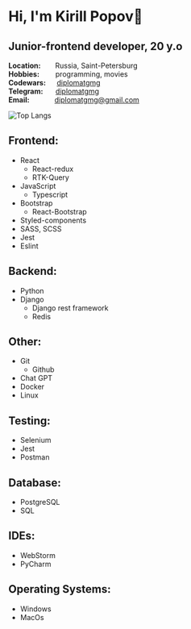 # Hi, I'm Kirill Popov👋

## Junior-frontend developer, 20 y.o

**Location:** &ensp;&ensp;&ensp; Russia, Saint-Petersburg  
**Hobbies:** &ensp;&ensp;&ensp;&ensp;programming, movies  
**Codewars:** &ensp; &ensp;[diplomatgmg](https://www.codewars.com/users/diplomatgmg)  
**Telegram:** &ensp;&ensp;&ensp;[diplomatgmg](https://t.me/diplomatgmg)  
**Email:** &ensp;&ensp;&ensp;&ensp;&ensp;&ensp; diplomatgmg@gmail.com

![Top Langs](https://github-readme-stats.vercel.app/api/top-langs/?username=diplomatgmg&layout=compact)

## Frontend:
- React
  - React-redux
  - RTK-Query
- JavaScript
  - Typescript
- Bootstrap
  - React-Bootstrap
- Styled-components
- SASS, SCSS
- Jest
- Eslint

## Backend:
- Python
- Django
  - Django rest framework
  - Redis

## Other:
- Git
  - Github
- Chat GPT
- Docker
- Linux

## Testing:
- Selenium
- Jest
- Postman

## Database:
- PostgreSQL
- SQL

## IDEs:
- WebStorm
- PyCharm

## Operating Systems:
- Windows
- MacOs
